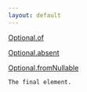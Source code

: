 ```yaml
---
layout: default
---
```


[Optional.of](google-guava-optional-of)

[Optional.absent](google-guava-optional-absent)

[Optional.fromNullable](google-guava-optional-from-nullable)

```
The final element.
```
